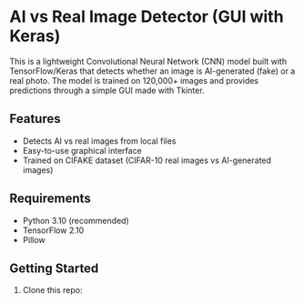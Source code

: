 # AI vs Real Image Detector (GUI with Keras)

This is a lightweight Convolutional Neural Network (CNN) model built with TensorFlow/Keras that detects whether an image is AI-generated (fake) or a real photo. The model is trained on 120,000+ images and provides predictions through a simple GUI made with Tkinter.

## Features
- Detects AI vs real images from local files
- Easy-to-use graphical interface
- Trained on CIFAKE dataset (CIFAR-10 real images vs AI-generated images)

## Requirements
- Python 3.10 (recommended)
- TensorFlow 2.10
- Pillow

## Getting Started

1. Clone this repo:
